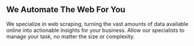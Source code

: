 ## We Automate The Web For You

We specialize in web scraping, turning the vast amounts of data available online into actionable insights for your business. Allow our specialists to manage your task, no matter the size or complexity.
